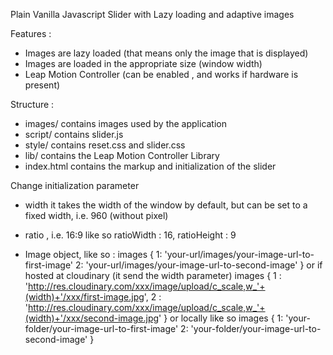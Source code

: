 Plain Vanilla Javascript Slider with Lazy loading and adaptive images

Features :
- Images are lazy loaded (that means only the image that is displayed)
- Images are loaded in the appropriate size (window width) 
- Leap Motion Controller (can be enabled , and works if hardware is present)

Structure : 
- images/ contains images used by the application
- script/ contains slider.js
- style/ contains reset.css and slider.css 
- lib/ contains the Leap Motion Controller Library
- index.html contains the markup and initialization of the slider

Change initialization parameter
- width 
  it takes the width of the window by default, 
  but can be set to a fixed width, i.e. 960 (without pixel)
  
- ratio , i.e. 16:9 like so
  ratioWidth : 16, 
  ratioHeight : 9 

- Image object, like so :
  images {
	1: 'your-url/images/your-image-url-to-first-image'
	2: 'your-url/images/your-image-url-to-second-image'
  }
  or if hosted at cloudinary (it send the width parameter)
  images {
	1 : 'http://res.cloudinary.com/xxx/image/upload/c_scale,w_'+(width)+'/xxx/first-image.jpg',
	2 : 'http://res.cloudinary.com/xxx/image/upload/c_scale,w_'+(width)+'/xxx/second-image.jpg'
  }
  or locally like so
  images {
	1: 'your-folder/your-image-url-to-first-image'
	2: 'your-folder/your-image-url-to-second-image'
  }

